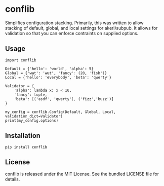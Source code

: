 conflib
=========

Simplifies configuration stacking. Primarily, this was written to allow stacking of default, global, and local settings for akerl/subpub. It allows for validation so that you can enforce contraints on supplied options.

## Usage

    import conflib

    Default = {'hello': 'world', 'alpha': 5}
    Global = {'wat': 'wut', 'fancy': (20, 'fish')}
    Local = {'hello': 'everybody', 'beta': 'qwerty'}

    Validator = {
        'alpha': lambda x: x < 10,
        'fancy': tuple,
        'beta': [('asdf', 'qwerty'), ('fizz','buzz')]
    }

    my_config = conflib.Config(Default, Global, Local, validation_dict=Validator)
    print(my_config.options)

## Installation

    pip install conflib

## License

conflib is released under the MIT License. See the bundled LICENSE file for
details.

